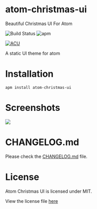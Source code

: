 # atom-christmas-ui
Beautiful Christmas UI For Atom

![Build Status](https://img.shields.io/travis/atom-material/atom-material-ui.svg?style=flat-square)
![apm](https://camo.githubusercontent.com/d198b3cfff8a754fc8d03285aa080a26431cc8a6/68747470733a2f2f696d672e736869656c64732e696f2f61706d2f762f61746f6d2d6d6174657269616c2d75692e7376673f7374796c653d666c61742d737175617265)

[![ACU](https://image.ibb.co/mJhkeG/687474703a2f2f692e696d6775722e636f6d2f37433248326d772e706e67.png)](https://atom.io/themes/atom-christmas-ui)


A static UI theme for atom

# Installation

```shell
apm install atom-christmas-ui
```

# Screenshots

![](https://image.ibb.co/cdaJYb/Ads_z.png)

# CHANGELOG.md

Please check the [CHANGELOG.md](https://github.com/blacknbunny/atom-christmas-ui/blob/master/CHANGELOG.md.md) file.

# License
Atom Christmas UI is licensed under MIT.

View the license file [here](https://github.com/blacknbunny/atom-christmas-ui/blob/master/LICENSE.md)
